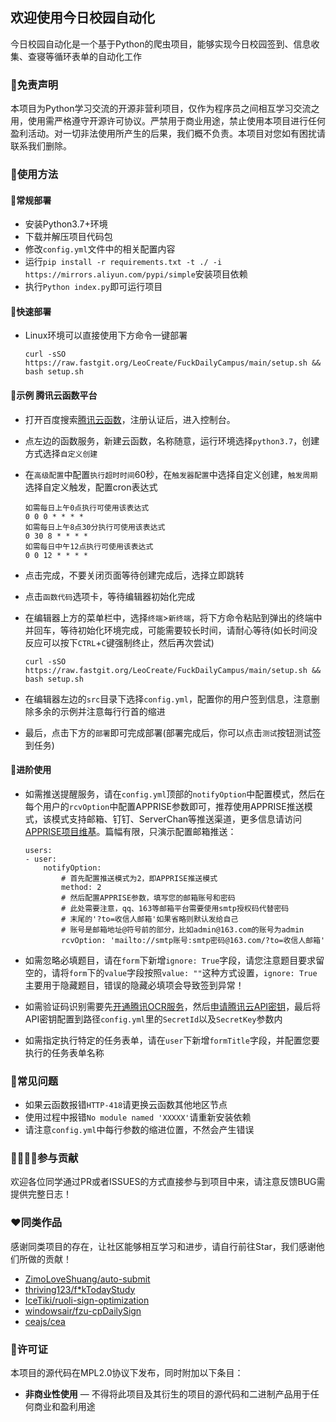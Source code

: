 ## 欢迎使用今日校园自动化

今日校园自动化是一个基于Python的爬虫项目，能够实现今日校园签到、信息收集、查寝等循环表单的自动化工作

### 📃免责声明

本项目为Python学习交流的开源非营利项目，仅作为程序员之间相互学习交流之用，使用需严格遵守开源许可协议。严禁用于商业用途，禁止使用本项目进行任何盈利活动。对一切非法使用所产生的后果，我们概不负责。本项目对您如有困扰请联系我们删除。

### 📗使用方法

#### 🔑常规部署

 - 安装Python3.7+环境
 - 下载并解压项目代码包
 - 修改`config.yml`文件中的相关配置内容
 - 运行`pip install -r requirements.txt -t ./ -i https://mirrors.aliyun.com/pypi/simple`安装项目依赖
 - 执行`Python index.py`即可运行项目

#### 🚀快速部署
 - Linux环境可以直接使用下方命令一键部署
	
	```
	curl -sSO https://raw.fastgit.org/LeoCreate/FuckDailyCampus/main/setup.sh && bash setup.sh
	```

#### 📅示例 腾讯云函数平台

 - 打开百度搜索[腾讯云函数](https://console.cloud.tencent.com/scf/index?rid=1)，注册认证后，进入控制台。
 - 点左边的函数服务，新建云函数，名称随意，运行环境选择`python3.7`，创建方式选择`自定义创建`
 - 在`高级配置`中配置`执行超时时间`60秒，在`触发器配置`中选择自定义创建，`触发周期`选择自定义触发，配置cron表达式
	
	```
	如需每日上午0点执行可使用该表达式
	0 0 0 * * * *
	如需每日上午8点30分执行可使用该表达式
	0 30 8 * * * *
	如需每日中午12点执行可使用该表达式
	0 0 12 * * * *
	```
	
 - 点击完成，不要关闭页面等待创建完成后，选择立即跳转
 - 点击`函数代码`选项卡，等待编辑器初始化完成
 - 在编辑器上方的菜单栏中，选择`终端`>`新终端`，将下方命令粘贴到弹出的终端中并回车，等待初始化环境完成，可能需要较长时间，请耐心等待(如长时间没反应可以按下`CTRL`+`C`键强制终止，然后再次尝试)
	
	```
	curl -sSO https://raw.fastgit.org/LeoCreate/FuckDailyCampus/main/setup.sh && bash setup.sh
	```
	
 - 在编辑器左边的`src`目录下选择`config.yml`，配置你的用户签到信息，注意删除多余的示例并注意每行行首的缩进
 - 最后，点击下方的`部署`即可完成部署(部署完成后，你可以点击`测试`按钮测试签到任务)

#### 🔐进阶使用

 - 如需推送提醒服务，请在`config.yml`顶部的`notifyOption`中配置模式，然后在每个用户的`rcvOption`中配置APPRISE参数即可，推荐使用APPRISE推送模式，该模式支持邮箱、钉钉、ServerChan等推送渠道，更多信息请访问[APPRISE项目维基](https://github.com/caronc/apprise/wiki)。篇幅有限，只演示配置邮箱推送：
	
	```
	users:
    - user:
		notifyOption: 
			# 首先配置推送模式为2，即APPRISE推送模式
			method: 2
			# 然后配置APPRISE参数，填写您的邮箱账号和密码
			# 此处需要注意，qq、163等邮箱平台需要使用smtp授权码代替密码
			# 末尾的'?to=收信人邮箱'如果省略则默认发给自己
			# 账号是邮箱地址@符号前的部分，比如admin@163.com的账号为admin
			rcvOption: 'mailto://smtp账号:smtp密码@163.com/?to=收信人邮箱'
	```
	
- 如需忽略必填题目，请在`form`下新增`ignore: True`字段，请您注意题目要求留空的，请将`form`下的`value`字段按照`value: ""`这种方式设置，`ignore: True`主要用于隐藏题目，错误的隐藏必填项会导致签到异常！
- 如需验证码识别需要先[开通腾讯OCR服务](https://console.cloud.tencent.com/ocr/overview)，然后[申请腾讯云API密钥](https://console.cloud.tencent.com/cam/capi)，最后将API密钥配置到路径`config.yml`里的`SecretId`以及`SecretKey`参数内
- 如需指定执行特定的任务表单，请在`user`下新增`formTitle`字段，并配置您要执行的任务表单名称

### 🔧常见问题

 - 如果云函数报错`HTTP-418`请更换云函数其他地区节点
 - 使用过程中报错`No module named 'XXXXX'`请重新安装依赖
 - 请注意`config.yml`中每行参数的缩进位置，不然会产生错误

### 👨‍👨‍👦‍👦参与贡献

欢迎各位同学通过PR或者ISSUES的方式直接参与到项目中来，请注意反馈BUG需提供完整日志！

### ❤️同类作品

感谢同类项目的存在，让社区能够相互学习和进步，请自行前往Star，我们感谢他们所做的贡献！

 - [ZimoLoveShuang/auto-submit](https://github.com/ZimoLoveShuang/auto-submit)
 - [thriving123/f*kTodayStudy](https://github.com/thriving123/fuckTodayStudy)
 - [IceTiki/ruoli-sign-optimization](https://github.com/IceTiki/ruoli-sign-optimization)
 - [windowsair/fzu-cpDailySign](https://github.com/windowsair/fzu-cpDailySign)
 - [ceajs/cea](https://github.com/ceajs/cea)

### 📜许可证

本项目的源代码在MPL2.0协议下发布，同时附加以下条目：
* **非商业性使用** — 不得将此项目及其衍生的项目的源代码和二进制产品用于任何商业和盈利用途
